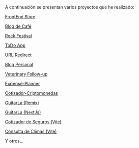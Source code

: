 A continuación se presentan varios proyectos que he realizado:

<a href="https://forexamplestore.netlify.app/" target="_blank">FrontEnd Store</a>

<a href="https://coffeeknowledge.netlify.app/" target="_blank">Blog de Café</a>

<a href="https://rockfestivaladd.netlify.app/" target="_blank">Rock Festival</a>

<a href="https://todotask23bymaim.netlify.app/" target="_blank">ToDo App</a>

<a href="https://react-6fe97.web.app/" target="_blank">URL Redirect</a>

<a href="https://blogstatic.netlify.app/" target="_blank">Blog Personal</a>

<a href="https://veterinary-followup.netlify.app/" target="_blank">Veterinary Follow-up</a>

<a href="https://expense-planner-2023.netlify.app/" target="_blank">Expense-Planner</a>

<a href="https://cotizador-criptos-23.netlify.app/" target="_blank">Cotizador-Criptomonedas</a>

<a href="https://06-guitar-remix.vercel.app/" target="_blank">GuitarLa (Remix)</a>

<a href="https://guitarla-next-topaz.vercel.app/" target="_blank">GuitarLa (NextJs)</a>

<a href="https://cotizadorseguros23.netlify.app/" target="_blank">Cotizador de Seguros (Vite)</a>

<a href="https://consultaclima24.netlify.app/" target="_blank">Consulta de Climas (Vite)</a>

<p>Y otros...</p>
